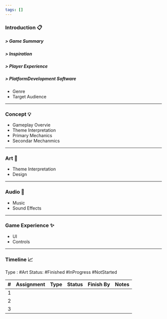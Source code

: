 ```yaml
---
tags: []
---
```


### **Introduction** 📋
##### > Game Summary
##### > Inspiration
##### > Player Experience
##### > PlatformDevelopment Software
- Genre
- Target Audience
---
### **Concept** 💡

- Gameplay Overvie
- Theme Interpretation
- Primary Mechanics
- Secondar Mechanmics
---
### **Art** 🎨

- Theme Interpretation
- Design
---
### **Audio** 🎸

- Music
- Sound Effects
---
### **Game Experience** ✨

- UI
- Controls
---
### **Timeline** 📈

Type : #Art
Status: #Finished #InProgress #NotStarted 

| # | Assignment | Type | Status | Finish By | Notes |
| ---- | ---- | :--- | ---- | ---- | ---- |
| 1 |  |  |  |  |  |
| 2 |  |  |  |  |  |
| 3 |  |  |  |  |  |
